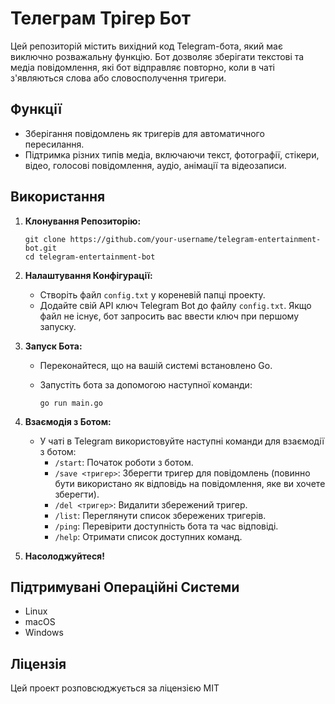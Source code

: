 # Телеграм Трігер Бот

Цей репозиторій містить вихідний код Telegram-бота, який має виключно розважальну функцію. Бот дозволяє зберігати текстові та медіа повідомлення, які бот відправляє повторно, коли в чаті з'являються слова або словосполучення тригери.

## Функції

- Зберігання повідомлень як тригерів для автоматичного пересилання.
- Підтримка різних типів медіа, включаючи текст, фотографії, стікери, відео, голосові повідомлення, аудіо, анімації та відеозаписи.

## Використання

1. **Клонування Репозиторію:**

   ```shell
   git clone https://github.com/your-username/telegram-entertainment-bot.git
   cd telegram-entertainment-bot
   ```

2. **Налаштування Конфігурації:**

   - Створіть файл `config.txt` у кореневій папці проекту.
   - Додайте свій API ключ Telegram Bot до файлу `config.txt`. Якщо файл не існує, бот запросить вас ввести ключ при першому запуску.

3. **Запуск Бота:**

   - Переконайтеся, що на вашій системі встановлено Go.
   - Запустіть бота за допомогою наступної команди:

     ```shell
     go run main.go
     ```

4. **Взаємодія з Ботом:**

   - У чаті в Telegram використовуйте наступні команди для взаємодії з ботом:
     - `/start`: Початок роботи з ботом.
     - `/save <тригер>`: Зберегти тригер для повідомлень (повинно бути використано як відповідь на повідомлення, яке ви хочете зберегти).
     - `/del <тригер>`: Видалити збережений тригер.
     - `/list`: Переглянути список збережених тригерів.
     - `/ping`: Перевірити доступність бота та час відповіді.
     - `/help`: Отримати список доступних команд.

5. **Насолоджуйтеся!**

## Підтримувані Операційні Системи

- Linux
- macOS
- Windows

## Ліцензія

Цей проект розповсюджується за ліцензією MIT

